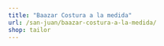 ```yaml
---
title: "Baazar Costura a la medida"
url: /san-juan/baazar-costura-a-la-medida/
shop: tailor
---
```

